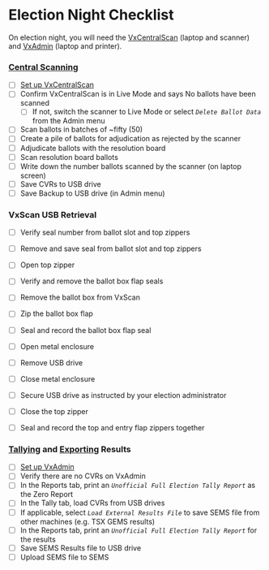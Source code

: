 # Election Night Checklist

On election night, you will need the [VxCentralScan](../central-system-setup/vxcentralscan-hardware-setup.md) (laptop and scanner) and [VxAdmin](../central-system-setup/vxadmin-hardware-setup.md) (laptop and printer).&#x20;

### [Central Scanning](scanning-ballots.md)

* [ ] [Set up VxCentralScan ](../central-system-setup/vxcentralscan-hardware-setup.md)
* [ ] Confirm VxCentralScan is in Live Mode and says No ballots have been scanned
  * [ ] If not, switch the scanner to Live Mode or select _`Delete Ballot Data`_ from the Admin menu
* [ ] Scan ballots in batches of \~fifty (50)
* [ ] Create a pile of ballots for adjudication as rejected by the scanner
* [ ] Adjudicate ballots with the resolution board
* [ ] Scan resolution board ballots
* [ ] Write down the number ballots scanned by the scanner (on laptop screen)
* [ ] Save CVRs to USB drive
* [ ] Save Backup to USB drive (in Admin menu)

### VxScan USB Retrieval

* [ ] Verify seal number from ballot slot and top zippers
* [ ] Remove and save seal from ballot slot and top zippers
* [ ] Open top zipper
* [ ] Verify and remove the ballot box flap seals
* [ ] Remove the ballot box from VxScan
* [ ] Zip the ballot box flap
* [ ] Seal and record the ballot box flap seal
* [ ] Open metal enclosure
* [ ] Remove USB drive
* [ ] Close metal enclosure
* [ ] Secure USB drive as instructed by your election administrator
* [ ] Close the top zipper
* [ ] Seal and record the top and entry flap zippers together





### [Tallying](tabulating-results.md) and [Exporting](export-results.md) Results

* [ ] [Set up VxAdmin](../central-system-setup/vxadmin-hardware-setup.md)
* [ ] Verify there are no CVRs on VxAdmin
* [ ] In the Reports tab, print an _`Unofficial Full Election Tally Report`_ as the Zero Report
* [ ] In the Tally tab, load CVRs from USB drives
* [ ] If applicable, select _`Load External Results File`_ to save SEMS file from other machines (e.g. TSX GEMS results)&#x20;
* [ ] In the Reports tab, print an _`Unofficial Full Election Tally Report`_ for the results&#x20;
* [ ] Save SEMS Results file to USB drive
* [ ] Upload SEMS file to SEMS
